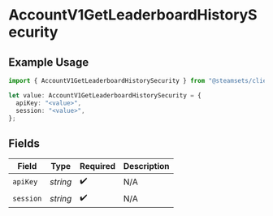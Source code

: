 # AccountV1GetLeaderboardHistorySecurity

## Example Usage

```typescript
import { AccountV1GetLeaderboardHistorySecurity } from "@steamsets/client-ts/models/operations";

let value: AccountV1GetLeaderboardHistorySecurity = {
  apiKey: "<value>",
  session: "<value>",
};
```

## Fields

| Field              | Type               | Required           | Description        |
| ------------------ | ------------------ | ------------------ | ------------------ |
| `apiKey`           | *string*           | :heavy_check_mark: | N/A                |
| `session`          | *string*           | :heavy_check_mark: | N/A                |